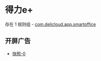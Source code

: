 # 得力e+

存在 1 规则组 - [com.delicloud.app.smartoffice](/src/apps/com.delicloud.app.smartoffice.ts)

## 开屏广告

- [快照-0](https://i.gkd.li/import/12843738)

